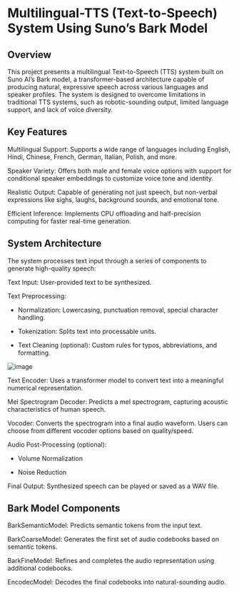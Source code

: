 # Multilingual-TTS (Text-to-Speech) System Using Suno’s Bark Model
## Overview

This project presents a multilingual Text-to-Speech (TTS) system built on Suno AI’s Bark model, a transformer-based architecture capable of producing natural, expressive speech across various languages and speaker profiles. The system is designed to overcome limitations in traditional TTS systems, such as robotic-sounding output, limited language support, and lack of voice diversity.

## Key Features

Multilingual Support: Supports a wide range of languages including English, Hindi, Chinese, French, German, Italian, Polish, and more.

Speaker Variety: Offers both male and female voice options with support for conditional speaker embeddings to customize voice tone and identity.

Realistic Output: Capable of generating not just speech, but non-verbal expressions like sighs, laughs, background sounds, and emotional tone.

Efficient Inference: Implements CPU offloading and half-precision computing for faster real-time generation.

## System Architecture

The system processes text input through a series of components to generate high-quality speech:

Text Input: User-provided text to be synthesized.

Text Preprocessing:

- Normalization: Lowercasing, punctuation removal, special character handling.

- Tokenization: Splits text into processable units.

- Text Cleaning (optional): Custom rules for typos, abbreviations, and formatting.

![image](https://github.com/user-attachments/assets/2f0d5f05-158a-4e21-b2af-9e2174167d8a)

Text Encoder: Uses a transformer model to convert text into a meaningful numerical representation.

Mel Spectrogram Decoder: Predicts a mel spectrogram, capturing acoustic characteristics of human speech.

Vocoder: Converts the spectrogram into a final audio waveform. Users can choose from different vocoder options based on quality/speed.

Audio Post-Processing (optional):

- Volume Normalization

- Noise Reduction

Final Output: Synthesized speech can be played or saved as a WAV file.

## Bark Model Components

BarkSemanticModel: Predicts semantic tokens from the input text.

BarkCoarseModel: Generates the first set of audio codebooks based on semantic tokens.

BarkFineModel: Refines and completes the audio representation using additional codebooks.

EncodecModel: Decodes the final codebooks into natural-sounding audio.

